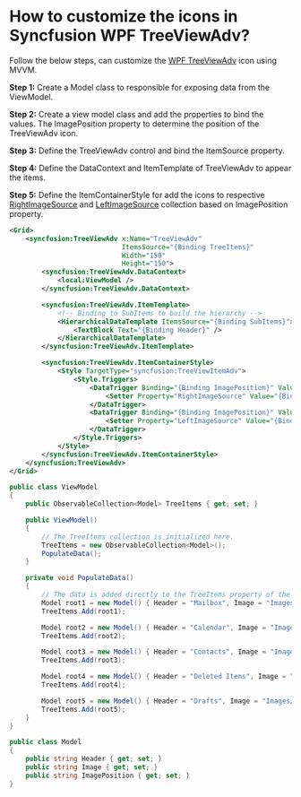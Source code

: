 # How to customize the icons in Syncfusion WPF TreeViewAdv?

Follow the below steps, can customize the [WPF TreeViewAdv](https://help.syncfusion.com/wpf/classic/treeview/overview) icon using MVVM.

**Step 1:** Create a Model class to responsible for exposing data from the ViewModel.

**Step 2:** Create a view model class and add the properties to bind the values. The ImagePosition property to determine the position of the TreeViewAdv icon.

**Step 3:** Define the TreeViewAdv control and bind the ItemSource property.

**Step 4:** Define the DataContext and ItemTemplate of TreeViewAdv to appear the items.

**Step 5:** Define the ItemContainerStyle for add the icons to respective [RightImageSource](https://help.syncfusion.com/cr/wpf/Syncfusion.Windows.Tools.Controls.TreeViewItemAdv.html#Syncfusion_Windows_Tools_Controls_TreeViewItemAdv_RightImageSource) and [LeftImageSource](https://help.syncfusion.com/cr/wpf/Syncfusion.Windows.Tools.Controls.TreeViewItemAdv.html#Syncfusion_Windows_Tools_Controls_TreeViewItemAdv_LeftImageSource) collection based on ImagePosition property.

```xml
<Grid>
    <syncfusion:TreeViewAdv x:Name="TreeViewAdv"
                            ItemsSource="{Binding TreeItems}"
                            Width="150"
                            Height="150">
        <syncfusion:TreeViewAdv.DataContext>
            <local:ViewModel />
        </syncfusion:TreeViewAdv.DataContext>

        <syncfusion:TreeViewAdv.ItemTemplate>
            <!-- Binding to SubItems to build the hierarchy -->
            <HierarchicalDataTemplate ItemsSource="{Binding SubItems}">
                <TextBlock Text="{Binding Header}" />
            </HierarchicalDataTemplate>
        </syncfusion:TreeViewAdv.ItemTemplate>

        <syncfusion:TreeViewAdv.ItemContainerStyle>
            <Style TargetType="syncfusion:TreeViewItemAdv">
                <Style.Triggers>
                    <DataTrigger Binding="{Binding ImagePosition}" Value="Right">
                        <Setter Property="RightImageSource" Value="{Binding Image}" />
                    </DataTrigger>
                    <DataTrigger Binding="{Binding ImagePosition}" Value="Left">
                        <Setter Property="LeftImageSource" Value="{Binding Image}" />
                    </DataTrigger>
                </Style.Triggers>
            </Style>
        </syncfusion:TreeViewAdv.ItemContainerStyle>
    </syncfusion:TreeViewAdv>
</Grid>
```

```csharp
public class ViewModel
{
    public ObservableCollection<Model> TreeItems { get; set; }

    public ViewModel()
    {
        // The TreeItems collection is initialized here.
        TreeItems = new ObservableCollection<Model>();
        PopulateData();
    }

    private void PopulateData()
    {
        // The data is added directly to the TreeItems property of the class.
        Model root1 = new Model() { Header = "Mailbox", Image = "Images/root.png", ImagePosition = "Right" };
        TreeItems.Add(root1);

        Model root2 = new Model() { Header = "Calendar", Image = "Images/calendar.png", ImagePosition = "Right" };
        TreeItems.Add(root2);

        Model root3 = new Model() { Header = "Contacts", Image = "Images/contacts.png", ImagePosition = "Right" };
        TreeItems.Add(root3);

        Model root4 = new Model() { Header = "Deleted Items", Image = "Images/deleted.png", ImagePosition = "Left" };
        TreeItems.Add(root4);

        Model root5 = new Model() { Header = "Drafts", Image = "Images/drafts.png", ImagePosition = "Left" };
        TreeItems.Add(root5);
    }
}
```

```csharp
public class Model
{
    public string Header { get; set; }
    public string Image { get; set; }
    public string ImagePosition { get; set; }
}
```
